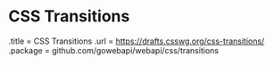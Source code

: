 # CSS Transitions

.title = CSS Transitions
.url = <https://drafts.csswg.org/css-transitions/>
.package = github.com/gowebapi/webapi/css/transitions
